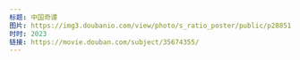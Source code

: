 ```yaml
---
标题: 中国奇谭
图片: https://img3.doubanio.com/view/photo/s_ratio_poster/public/p2885130077.jpg
时时: 2023
链接: https://movie.douban.com/subject/35674355/
---
```

